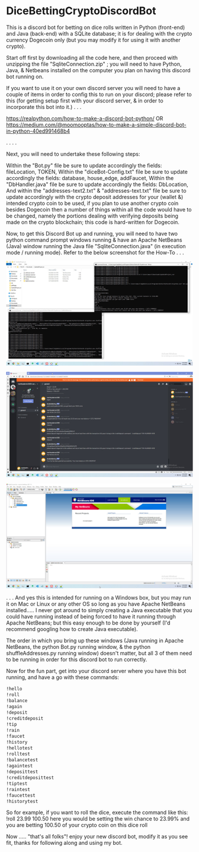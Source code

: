 # DiceBettingCryptoDiscordBot


This is a discord bot for betting on dice rolls written in Python (front-end) and Java (back-end) with a SQLite database; it is for dealing with the crypto currency Dogecoin only (but you may modify it for using it with another crypto).

Start off first by downloading all the code here, and then proceed with unzipping the file "SqliteConnection.zip" ; you will need to have Python, Java, & Netbeans installed on the computer you plan on having this discord bot running on.

If you want to use it on your own discord server you will need to have a couple of items in order to config this to run on your discord; please refer to this (for getting setup first with your discord server, & in order to incorporate this bot into it.) . . . 

https://realpython.com/how-to-make-a-discord-bot-python/
OR
https://medium.com/@moomooptas/how-to-make-a-simple-discord-bot-in-python-40ed991468b4

. . . . 

Next, you will need to undertake these following steps:

Within the "Bot.py" file be sure to update accordingly the fields: fileLocation, TOKEN,
Within the "diceBot-Config.txt" file be sure to update accordingly the fields: database, house_edge, addFaucet,
Within the "DbHandler.java" file be sure to update accordingly the fields: DbLocation,
And within the "addresses-text2.txt" & "addresses-text.txt" file be sure to update accordingly with the crypto deposit addresses for your (wallet &) intended crypto coin to be used, if you plan to use another crypto coin besides Dogecoin then a number of things within all the code would have to be changed, namely the portions dealing with verifying deposits being made on the crypto blockchain; this code is hard-written for Dogecoin.

Now, to get this Discord Bot up and running, you will need to have two python command prompt windows running & have an Apache NetBeans (Java) window running the Java file "SqliteConnection.java" (in execution mode / running mode). Refer to the below screenshot for the How-To . . . 


![Herodsdssfdsaf](twoPythonWindowsRunning.jpg)


![Herodsdssfdsaf](discordBotRunningOnServer.jpg)


![Herodsdssfdsaf](ApacheNetBeans(Java)-window.jpg)


. . . And yes this is intended for running on a Windows box, but you may run it on Mac or Linux or any other OS so long as you have Apache NetBeans installed..... I never got around to simply creating a Java executable that you could have running instead of being forced to have it running through Apache NetBeans; but this easy enough to be done by yourself (I'd recommend googling how to create Java executable).

The order in which you bring up these windows (Java running in Apache NetBeans, the python Bot.py running window, & the python shuffleAddresses.py running window) doesn't matter, but all 3 of them need to be running in order for this discord bot to run correctly.

Now for the fun part, get into your discord server where you have this bot running, and have a go with these commands:
```
!hello
!roll
!balance
!again
!deposit
!creditdeposit
!tip
!rain
!faucet
!history
!hellotest
!rolltest
!balancetest
!againtest
!deposittest
!creditdeposittest
!tiptest
!raintest
!faucettest
!historytest
```
So for example, if you want to roll the dice, execute the command like this: !roll 23.99 100.50
here you would be setting the win chance to 23.99% and you are betting 100.50 of your crypto coin on this dice roll

Now ..... "that's all folks"!
enjoy your new discord bot, modify it as you see fit, thanks for following along and using my bot.

